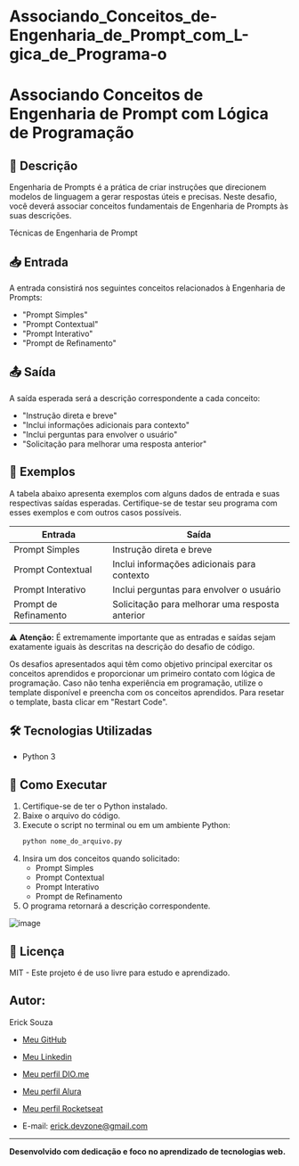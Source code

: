 # Associando_Conceitos_de-Engenharia_de_Prompt_com_L-gica_de_Programa-o

# Associando Conceitos de Engenharia de Prompt com Lógica de Programação

## 📌 Descrição
Engenharia de Prompts é a prática de criar instruções que direcionem modelos de linguagem a gerar respostas úteis e precisas. Neste desafio, você deverá associar conceitos fundamentais de Engenharia de Prompts às suas descrições.

Técnicas de Engenharia de Prompt

## 📥 Entrada
A entrada consistirá nos seguintes conceitos relacionados à Engenharia de Prompts:

- "Prompt Simples"
- "Prompt Contextual"
- "Prompt Interativo"
- "Prompt de Refinamento"

## 📤 Saída
A saída esperada será a descrição correspondente a cada conceito:

- "Instrução direta e breve"
- "Inclui informações adicionais para contexto"
- "Inclui perguntas para envolver o usuário"
- "Solicitação para melhorar uma resposta anterior"

## 📝 Exemplos
A tabela abaixo apresenta exemplos com alguns dados de entrada e suas respectivas saídas esperadas. Certifique-se de testar seu programa com esses exemplos e com outros casos possíveis.

| Entrada             | Saída                                        |
|---------------------|--------------------------------------------|
| Prompt Simples     | Instrução direta e breve                  |
| Prompt Contextual  | Inclui informações adicionais para contexto |
| Prompt Interativo  | Inclui perguntas para envolver o usuário  |
| Prompt de Refinamento | Solicitação para melhorar uma resposta anterior |

⚠ **Atenção:** É extremamente importante que as entradas e saídas sejam exatamente iguais às descritas na descrição do desafio de código.

Os desafios apresentados aqui têm como objetivo principal exercitar os conceitos aprendidos e proporcionar um primeiro contato com lógica de programação. Caso não tenha experiência em programação, utilize o template disponível e preencha com os conceitos aprendidos. Para resetar o template, basta clicar em "Restart Code".

## 🛠 Tecnologias Utilizadas
- Python 3

## 🚀 Como Executar
1. Certifique-se de ter o Python instalado.
2. Baixe o arquivo do código.
3. Execute o script no terminal ou em um ambiente Python:
   ```bash
   python nome_do_arquivo.py
   ```
4. Insira um dos conceitos quando solicitado:
   - Prompt Simples
   - Prompt Contextual
   - Prompt Interativo
   - Prompt de Refinamento
5. O programa retornará a descrição correspondente.

![image](https://github.com/user-attachments/assets/713c56db-038b-448f-a87b-3f6a837a5d29)


## 📜 Licença
MIT - Este projeto é de uso livre para estudo e aprendizado.

## Autor:
Erick Souza
- [Meu GitHub](https://github.com/Erick-Lim-Souza)
- [Meu Linkedin](https://www.linkedin.com/in/erick-souza-70404686/ "Meu LinKedin")
- [Meu perfil DIO.me](https://www.dio.me/users/erickdelimasouza "Meu perfil DIO.me")
- [Meu perfil Alura](https://cursos.alura.com.br/user/erickdelimasouza)
- [Meu perfil Rocketseat](https://app.rocketseat.com.br/me/ericksouza)

- E-mail: erick.devzone@gmail.com

---
**Desenvolvido com dedicação e foco no aprendizado de tecnologias web.**

